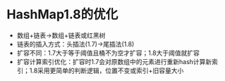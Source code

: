 # HashMap1.8的优化

- 数组+链表->数组+链表或红黑树
- 链表的插入方式：头插法(1.7)->尾插法(1.8)
- 扩容不同：1.7大于等于阈值且桶不为空才扩容；1.8大于阈值就扩容
- 扩容计算索引优化：扩容时1.7会对原数组中的元素进行重新hash计算新索引；1.8采用更简单的判断逻辑，位置不变或索引+旧容量大小